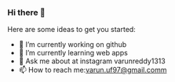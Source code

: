 ### Hi there 👋


Here are some ideas to get you started:

- 🔭 I’m currently working on github
- 🌱 I’m currently learning web apps
- 💬 Ask me about at instagram varunreddy1313
- 📫 How to reach me:varun.uf97@gmail.comm




